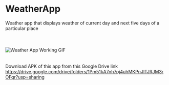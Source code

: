 # WeatherApp
Weather app that displays weather of current day and next five days of a particular place
<br><br><br><br>![Weather App Working GIF](https://user-images.githubusercontent.com/38467102/54368584-6d0d3200-469a-11e9-92f2-02e9b275fc9a.gif)
<br><br>
<br>Download APK of this app from this Google Drive link<br>
https://drive.google.com/drive/folders/1Pm51kA7nh7pj4uhMKPnJlTJRJM3rOFqr?usp=sharing
